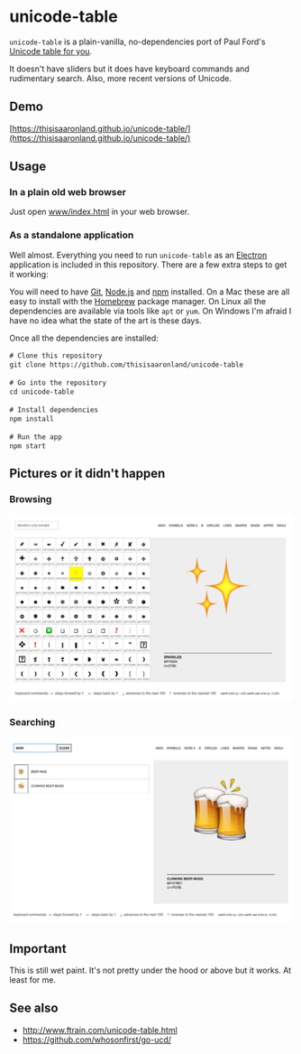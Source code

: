# unicode-table

`unicode-table` is a plain-vanilla, no-dependencies port of Paul Ford's [Unicode table for you](http://www.ftrain.com/unicode-table.html).

It doesn't have sliders but it does have keyboard commands and rudimentary search. Also, more recent versions of Unicode.

## Demo

[https://thisisaaronland.github.io/unicode-table/](https://thisisaaronland.github.io/unicode-table/)

## Usage

### In a plain old web browser

Just open [www/index.html](www/index.html) in your web browser.

### As a standalone application

Well almost. Everything you need to run `unicode-table` as an [Electron](https://electron.atom.io/) application is included in this repository. There are a few extra steps to get it working:

You will need to have [Git](https://git-scm.com/), [Node.js](https://nodejs.org/) and [npm](https://www.npmjs.com/) installed. On a Mac these are all easy to install with the [Homebrew](https://brew.sh/) package manager. On Linux all the dependencies are available via tools like `apt` or `yum`. On Windows I'm afraid I have no idea what the state of the art is these days.

Once all the dependencies are installed:

```
# Clone this repository
git clone https://github.com/thisisaaronland/unicode-table

# Go into the repository
cd unicode-table

# Install dependencies
npm install

# Run the app
npm start
```

## Pictures or it didn't happen

### Browsing

![](images/20170501-unicode-table-browse.png)

### Searching

![](images/20170501-unicode-table-search.png)

## Important

This is still wet paint. It's not pretty under the hood or above but it works. At least for me.

## See also

* http://www.ftrain.com/unicode-table.html
* https://github.com/whosonfirst/go-ucd/
